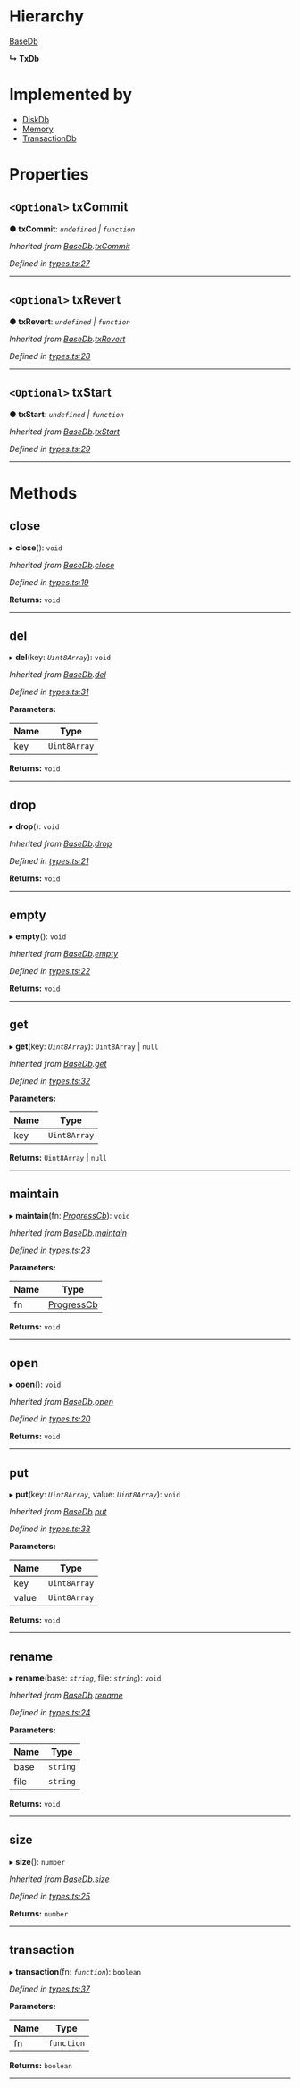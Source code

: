 

# Hierarchy

 [BaseDb](_types_.basedb.md)

**↳ TxDb**

# Implemented by

* [DiskDb](../classes/_disk_.diskdb.md)
* [Memory](../classes/_memory_.memory.md)
* [TransactionDb](../classes/_engines_transactiondb_.transactiondb.md)

# Properties

<a id="txcommit"></a>

## `<Optional>` txCommit

**● txCommit**: *`undefined` \| `function`*

*Inherited from [BaseDb](_types_.basedb.md).[txCommit](_types_.basedb.md#txcommit)*

*Defined in [types.ts:27](https://github.com/polkadot-js/common/blob/5bd08ca/packages/db/src/types.ts#L27)*

___
<a id="txrevert"></a>

## `<Optional>` txRevert

**● txRevert**: *`undefined` \| `function`*

*Inherited from [BaseDb](_types_.basedb.md).[txRevert](_types_.basedb.md#txrevert)*

*Defined in [types.ts:28](https://github.com/polkadot-js/common/blob/5bd08ca/packages/db/src/types.ts#L28)*

___
<a id="txstart"></a>

## `<Optional>` txStart

**● txStart**: *`undefined` \| `function`*

*Inherited from [BaseDb](_types_.basedb.md).[txStart](_types_.basedb.md#txstart)*

*Defined in [types.ts:29](https://github.com/polkadot-js/common/blob/5bd08ca/packages/db/src/types.ts#L29)*

___

# Methods

<a id="close"></a>

##  close

▸ **close**(): `void`

*Inherited from [BaseDb](_types_.basedb.md).[close](_types_.basedb.md#close)*

*Defined in [types.ts:19](https://github.com/polkadot-js/common/blob/5bd08ca/packages/db/src/types.ts#L19)*

**Returns:** `void`

___
<a id="del"></a>

##  del

▸ **del**(key: *`Uint8Array`*): `void`

*Inherited from [BaseDb](_types_.basedb.md).[del](_types_.basedb.md#del)*

*Defined in [types.ts:31](https://github.com/polkadot-js/common/blob/5bd08ca/packages/db/src/types.ts#L31)*

**Parameters:**

| Name | Type |
| ------ | ------ |
| key | `Uint8Array` |

**Returns:** `void`

___
<a id="drop"></a>

##  drop

▸ **drop**(): `void`

*Inherited from [BaseDb](_types_.basedb.md).[drop](_types_.basedb.md#drop)*

*Defined in [types.ts:21](https://github.com/polkadot-js/common/blob/5bd08ca/packages/db/src/types.ts#L21)*

**Returns:** `void`

___
<a id="empty"></a>

##  empty

▸ **empty**(): `void`

*Inherited from [BaseDb](_types_.basedb.md).[empty](_types_.basedb.md#empty)*

*Defined in [types.ts:22](https://github.com/polkadot-js/common/blob/5bd08ca/packages/db/src/types.ts#L22)*

**Returns:** `void`

___
<a id="get"></a>

##  get

▸ **get**(key: *`Uint8Array`*): `Uint8Array` \| `null`

*Inherited from [BaseDb](_types_.basedb.md).[get](_types_.basedb.md#get)*

*Defined in [types.ts:32](https://github.com/polkadot-js/common/blob/5bd08ca/packages/db/src/types.ts#L32)*

**Parameters:**

| Name | Type |
| ------ | ------ |
| key | `Uint8Array` |

**Returns:** `Uint8Array` \| `null`

___
<a id="maintain"></a>

##  maintain

▸ **maintain**(fn: *[ProgressCb](../modules/_types_.md#progresscb)*): `void`

*Inherited from [BaseDb](_types_.basedb.md).[maintain](_types_.basedb.md#maintain)*

*Defined in [types.ts:23](https://github.com/polkadot-js/common/blob/5bd08ca/packages/db/src/types.ts#L23)*

**Parameters:**

| Name | Type |
| ------ | ------ |
| fn | [ProgressCb](../modules/_types_.md#progresscb) |

**Returns:** `void`

___
<a id="open"></a>

##  open

▸ **open**(): `void`

*Inherited from [BaseDb](_types_.basedb.md).[open](_types_.basedb.md#open)*

*Defined in [types.ts:20](https://github.com/polkadot-js/common/blob/5bd08ca/packages/db/src/types.ts#L20)*

**Returns:** `void`

___
<a id="put"></a>

##  put

▸ **put**(key: *`Uint8Array`*, value: *`Uint8Array`*): `void`

*Inherited from [BaseDb](_types_.basedb.md).[put](_types_.basedb.md#put)*

*Defined in [types.ts:33](https://github.com/polkadot-js/common/blob/5bd08ca/packages/db/src/types.ts#L33)*

**Parameters:**

| Name | Type |
| ------ | ------ |
| key | `Uint8Array` |
| value | `Uint8Array` |

**Returns:** `void`

___
<a id="rename"></a>

##  rename

▸ **rename**(base: *`string`*, file: *`string`*): `void`

*Inherited from [BaseDb](_types_.basedb.md).[rename](_types_.basedb.md#rename)*

*Defined in [types.ts:24](https://github.com/polkadot-js/common/blob/5bd08ca/packages/db/src/types.ts#L24)*

**Parameters:**

| Name | Type |
| ------ | ------ |
| base | `string` |
| file | `string` |

**Returns:** `void`

___
<a id="size"></a>

##  size

▸ **size**(): `number`

*Inherited from [BaseDb](_types_.basedb.md).[size](_types_.basedb.md#size)*

*Defined in [types.ts:25](https://github.com/polkadot-js/common/blob/5bd08ca/packages/db/src/types.ts#L25)*

**Returns:** `number`

___
<a id="transaction"></a>

##  transaction

▸ **transaction**(fn: *`function`*): `boolean`

*Defined in [types.ts:37](https://github.com/polkadot-js/common/blob/5bd08ca/packages/db/src/types.ts#L37)*

**Parameters:**

| Name | Type |
| ------ | ------ |
| fn | `function` |

**Returns:** `boolean`

___

